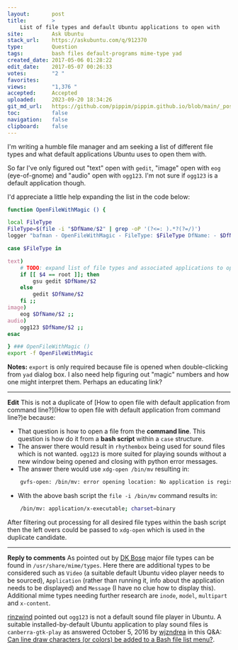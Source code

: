 ```yaml
---
layout:       post
title:        >
    List of file types and default Ubuntu applications to open with
site:         Ask Ubuntu
stack_url:    https://askubuntu.com/q/912370
type:         Question
tags:         bash files default-programs mime-type yad
created_date: 2017-05-06 01:28:22
edit_date:    2017-05-07 00:26:33
votes:        "2 "
favorites:    
views:        "1,376 "
accepted:     Accepted
uploaded:     2023-09-20 18:34:26
git_md_url:   https://github.com/pippim/pippim.github.io/blob/main/_posts/2017/2017-05-06-List-of-file-types-and-default-Ubuntu-applications-to-open-with.md
toc:          false
navigation:   false
clipboard:    false
---
```


I'm writing a humble file manager and am seeking a list of different file types and what default applications Ubuntu uses to open them with.

So far I've only figured out "text" open with `gedit`, "image" open with `eog` (eye-of-gnome) and "audio" open with `ogg123`. I'm not sure if `ogg123` is a default application though.

I'd appreciate a little help expanding the list in the code below:



``` bash
function OpenFileWithMagic () {

local FileType
FileType=$(file -i "$DfName/$2" | grep -oP '(?<=: ).*?(?=/)')
logger "bafman - OpenFileWithMagic - FileType: $FileType DfName: - $DfName parm 1: $1 2: $2 3: $3 4: $4"

case $FileType in

text)
    # TODO: expand list of file types and associated applications to open them with
    if [[ $4 == root ]]; then
        gsu gedit $DfName/$2
    else
        gedit $DfName/$2
    fi ;;
image)
    eog $DfName/$2 ;;
audio)
    ogg123 $DfName/$2 ;;
esac

} ### OpenFileWithMagic ()
export -f OpenFileWithMagic
```

**Notes:** `export` is only required because file is opened when double-clicking from `yad` dialog box. I also need help figuring out "magic" numbers and how one might interpret them. Perhaps an educating link?


----------


**Edit** This is not a duplicate of [How to open file with default application from command line?](How to open file with default application from command line?)e because:

 - That question is how to open a file from the **command line**. This question is how do it from a **bash script** within a `case` structure.
 - The answer there would result in `rhythembox` being used for sound files which is not wanted. `ogg123` is more suited for playing sounds without a new window being opened and closing with python error messages.
 - The answer there would use `xdg-open /bin/mv` resulting in:

``` bash
    gvfs-open: /bin/mv: error opening location: No application is registered as handling this file
```
 - With the above bash script the `file -i /bin/mv` command results in:

``` bash
    /bin/mv: application/x-executable; charset=binary
```


After filtering out processing for all desired file types within the bash script then the left overs could be passed to `xdg-open` which is used in the duplicate candidate.


----------

**Reply to comments** As pointed out by [DK Bose][1] major file types can be found in `/usr/share/mime/types`. Here there are additional types to be considered such as `Video` (a suitable default Ubuntu video player needs to be sourced), `Application` (rather than running it, info about the application needs to be displayed) and `Message` (I have no clue how to display this). Additional mime types needing further research are `inode`, `model`, `multipart` and `x-content`. 

[rinzwind][2] pointed out `ogg123` is not a default sound file player in Ubuntu. A suitable installed-by-default  Ubuntu application to play sound files is `canberra-gtk-play` as answered October 5, 2016 by [wjzndrea][3] in this Q&A: [Can line draw characters (or colors) be added to a Bash file list menu?][4].


  [1]: https://askubuntu.com/users/248158/dk-bose
  [2]: https://askubuntu.com/users/15811/rinzwind
  [3]: https://askubuntu.com/users/301745/wjandrea
  [4]: https://askubuntu.com/questions/832766/can-line-draw-characters-or-colors-be-added-to-a-bash-file-list-menu
